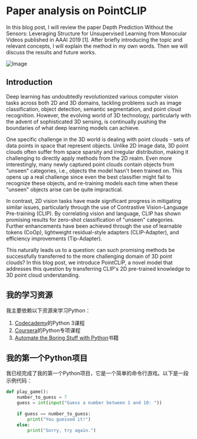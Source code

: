 # Paper analysis on PointCLIP

In this blog post, I will review the paper Depth Prediction Without the Sensors: Leveraging Structure for Unsupervised Learning from Monocular Videos published in AAAI 2019 [1]. After briefly introducing the topic and relevant concepts, I will explain the method in my own words. Then we will discuss the results and future works.

![Image](https://example.com/my-coding-journey.jpg)

## Introduction

Deep learning has undoubtedly revolutionized various computer vision tasks across both 2D and 3D domains, tackling problems such as image classification, object detection, semantic segmentation, and point cloud recognition. However, the evolving world of 3D technology, particularly with the advent of sophisticated 3D sensing, is continually pushing the boundaries of what deep learning models can achieve. 

One specific challenge in the 3D world is dealing with point clouds - sets of data points in space that represent objects. Unlike 2D image data, 3D point clouds often suffer from space sparsity and irregular distribution, making it challenging to directly apply methods from the 2D realm. Even more interestingly, many newly captured point clouds contain objects from "unseen" categories, i.e., objects the model hasn't been trained on. This opens up a real challenge since even the best classifier might fail to recognize these objects, and re-training models each time when these "unseen" objects arise can be quite impractical.

In contrast, 2D vision tasks have made significant progress in mitigating similar issues, particularly through the use of Contrastive Vision-Language Pre-training (CLIP). By correlating vision and language, CLIP has shown promising results for zero-shot classification of "unseen" categories. Further enhancements have been achieved through the use of learnable tokens (CoOp), lightweight residual-style adapters (CLIP-Adapter), and efficiency improvements (Tip-Adapter). 

This naturally leads us to a question: can such promising methods be successfully transferred to the more challenging domain of 3D point clouds? In this blog post, we introduce PointCLIP, a novel model that addresses this question by transferring CLIP's 2D pre-trained knowledge to 3D point cloud understanding. 

## 我的学习资源

我主要依赖以下资源来学习Python：

1. [Codecademy](https://www.codecademy.com/learn/learn-python-3)的Python 3课程
2. [Coursera](https://www.coursera.org/specializations/python)的Python专项课程
3. [Automate the Boring Stuff with Python](https://automatetheboringstuff.com/)书籍

## 我的第一个Python项目

我已经完成了我的第一个Python项目，它是一个简单的命令行游戏。以下是一段示例代码：

```python
def play_game():
    number_to_guess = 7
    guess = int(input("Guess a number between 1 and 10: "))
    
    if guess == number_to_guess:
        print("You guessed it!")
    else:
        print("Sorry, try again.")
